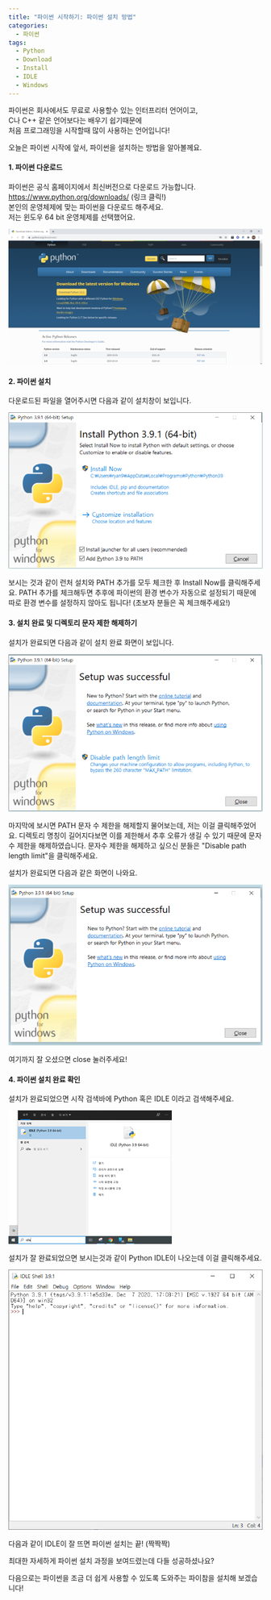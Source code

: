 ```yaml
---
title: "파이썬 시작하기: 파이썬 설치 방법"
categories:
  - 파이썬
tags:
  - Python
  - Download
  - Install
  - IDLE
  - Windows
---
```


파이썬은 회사에서도 무료로 사용할수 있는 인터프리터 언어이고,  
C나 C++ 같은 언어보다는 배우기 쉽기때문에  
처음 프로그래밍을 시작할때 많이 사용하는 언어입니다!  

오늘은 파이썬 시작에 앞서, 파이썬을 설치하는 방법을 알아볼께요.  

#### 1. 파이썬 다운로드  
파이썬은 공식 홈페이지에서 최신버전으로 다운로드 가능합니다.   
<https://www.python.org/downloads/>  (링크 클릭!)  
본인의 운영체제에 맞는 파이썬을 다운로드 해주세요.  
저는 윈도우 64 bit 운영체제를 선택했어요.  

![homepage](/assets/images/2021-01-25-how-to-download-python/homepage.PNG)


#### 2. 파이썬 설치
다운로드된 파일을 열어주시면 다음과 같이 설치창이 보입니다.  

![setup](/assets/images/2021-01-25-how-to-download-python/setup.PNG)  

보시는 것과 같이 런처 설치와 PATH 추가를 모두 체크한 후 Install Now를 클릭해주세요. PATH 추가를 체크해두면 추후에 파이썬의 환경 변수가 자동으로 설정되기 때문에 따로 환경 변수를 설정하지 않아도 됩니다! (초보자 분들은 꼭 체크해주세요!)

#### 3. 설치 완료 및 디렉토리 문자 제한 해제하기
설치가 완료되면 다음과 같이 설치 완료 화면이 보입니다.   

![setup_successful](/assets/images/2021-01-25-how-to-download-python/setup_successful.PNG)  

마지막에 보시면 PATH 문자 수 제한을 해제할지 물어보는데, 저는 이걸 클릭해주었어요. 디렉토리 명칭이 길어지다보면 이를 제한해서 추후 오류가 생길 수 있기 때문에 문자수 제한을 해제하였습니다. 문자수 제한을 해제하고 싶으신 분들은 "Disable path length limit"을 클릭해주세요.  

설치가 완료되면 다음과 같은 화면이 나와요.  

![setup_successful_2](/assets/images/2021-01-25-how-to-download-python/setup_successful_2.PNG)  

여기까지 잘 오셨으면 close 눌러주세요!

#### 4. 파이썬 설치 완료 확인
설치가 완료되었으면 시작 검색바에 Python 혹은 IDLE 이라고 검색해주세요.  

![setup_finished](/assets/images/2021-01-25-how-to-download-python/setup_finished.png)  

설치가 잘 완료되었으면 보시는것과 같이 Python IDLE이 나오는데 이걸 클릭해주세요.

![python_screen](/assets/images/2021-01-25-how-to-download-python/python_screen.PNG)  

다음과 같이 IDLE이 잘 뜨면 파이썬 설치는 끝! (짝짝짝)  

최대한 자세하게 파이썬 설치 과정을 보여드렸는데 다들 성공하셨나요?  

다음으로는 파이썬을 조금 더 쉽게 사용할 수 있도록 도와주는 파이참을 설치해 보겠습니다!

